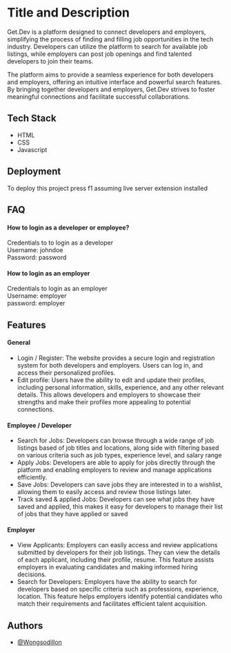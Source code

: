 
# Title and Description
Get.Dev is a platform designed to connect developers and employers, simplifying the process of finding and filling job opportunities in the tech industry. Developers can utilize the platform to search for available job listings, while employers can post job openings and find talented developers to join their teams.

The platform aims to provide a seamless experience for both developers and employers, offering an intuitive interface and powerful search features. By bringing together developers and employers, Get.Dev strives to foster meaningful connections and facilitate successful collaborations.
## Tech Stack

- HTML
- CSS
- Javascript

## Deployment

To deploy this project press f1 assuming live server extension installed


## FAQ

#### How to login as a developer or employee?

Credentials to to login as a developer  
Username: johndoe                       
Password: password

#### How to login as an employer

Credentials to login as an employer                    
Username: employer                            
password: employer


## Features

#### General
- Login / Register: The website provides a secure login and registration system for both developers and employers. Users can log in, and access their personalized profiles.
- Edit profile: Users have the ability to edit and update their profiles, including personal information, skills, experience, and any other relevant details. This allows developers and employers to showcase their strengths and make their profiles more appealing to potential connections.

#### Employee / Developer
- Search for Jobs: Developers can browse through a wide range of job listings based of job titles and locations, along side with filtering based on various criteria such as job types, experience level, and salary range
- Apply Jobs: Developers are able to apply for jobs directly through the platform and enabling employers to review and manage applications efficiently.
- Save Jobs: Developers can save jobs they are interested in to a wishlist, allowing them to easily access and review those listings later.
- Track saved & applied Jobs: Developers can see what jobs they have saved and applied, this makes it easy for developers to manage their list of jobs that they have applied or saved

#### Employer
- View Applicants: Employers can easily access and review applications submitted by developers for their job listings. They can view the details of each applicant, including their profile, resume. This feature assists employers in evaluating candidates and making informed hiring decisions.
- Search for Developers: Employers have the ability to search for developers based on specific criteria such as professions, experience, location. This feature helps employers identify potential candidates who match their requirements and facilitates efficient talent acquisition.


## Authors

- [@Wongsodillon](https://www.github.com/Wongsodillon)

